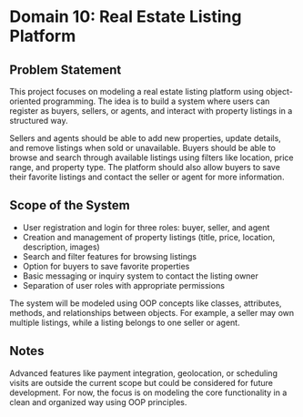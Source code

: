 <h1>Domain 10: Real Estate Listing Platform</h1>

<h2>Problem Statement</h2>
<p>
  This project focuses on modeling a real estate listing platform using object-oriented programming. 
  The idea is to build a system where users can register as buyers, sellers, or agents, and interact 
  with property listings in a structured way.
</p>
<p>
  Sellers and agents should be able to add new properties, update details, and remove listings when sold 
  or unavailable. Buyers should be able to browse and search through available listings using filters 
  like location, price range, and property type. The platform should also allow buyers to save their 
  favorite listings and contact the seller or agent for more information.
</p>

<h2>Scope of the System</h2>
<ul>
  <li>User registration and login for three roles: buyer, seller, and agent</li>
  <li>Creation and management of property listings (title, price, location, description, images)</li>
  <li>Search and filter features for browsing listings</li>
  <li>Option for buyers to save favorite properties</li>
  <li>Basic messaging or inquiry system to contact the listing owner</li>
  <li>Separation of user roles with appropriate permissions</li>
</ul>
<p>
  The system will be modeled using OOP concepts like classes, attributes, methods, and relationships 
  between objects. For example, a seller may own multiple listings, while a listing belongs to one 
  seller or agent.
</p>

<h2>Notes</h2>
<p>
  Advanced features like payment integration, geolocation, or scheduling visits are outside the current 
  scope but could be considered for future development. For now, the focus is on modeling the core 
  functionality in a clean and organized way using OOP principles.
</p>

